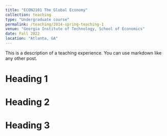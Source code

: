 ```yaml
---
title: "ECON2101 The Global Economy"
collection: teaching
type: "Undergraduate course"
permalink: /teaching/2014-spring-teaching-1
venue: "Georgia Institute of Technology, School of Economics"
date: Fall 2022
location: "Atlanta, GA"
---
```


This is a description of a teaching experience. You can use markdown like any other post.

Heading 1
======

Heading 2
======

Heading 3
======

